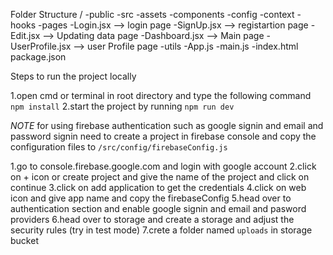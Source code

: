 Folder Structure
    /
        -public
        -src
            -assets
            -components
            -config
            -context
            -hooks
            -pages
                -Login.jsx --> login page
                -SignUp.jsx --> registartion page
                -Edit.jsx --> Updating data page
                -Dashboard.jsx --> Main page
                -UserProfile.jsx --> user Profile page
            -utils
            -App.js
            -main.js
        -index.html
        package.json

Steps  to run the project locally

1.open cmd or terminal in root directory and type the following command `npm install`
2.start the project by running `npm run dev`


*NOTE*
 for using firebase authentication such as google signin and email and password signin need to create a project in firebase console and copy the configuration files to `/src/config/firebaseConfig.js`

 1.go to console.firebase.google.com and login with google account
 2.click on + icon or create project and give the name of the project and click on continue
 3.click on add application to get the credentials
 4.click on web icon and give app name and copy the firebaseConfig 
 5.head over to authentication section and enable google signin and email and pasword providers
 6.head over to storage and create a storage and adjust the security rules (try in test mode)
 7.crete a folder named `uploads` in storage bucket 